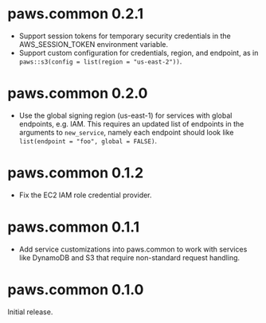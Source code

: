 # paws.common 0.2.1

* Support session tokens for temporary security credentials in the 
  AWS_SESSION_TOKEN environment variable.
* Support custom configuration for credentials, region, and endpoint, as
  in `paws::s3(config = list(region = "us-east-2"))`.
  
# paws.common 0.2.0

* Use the global signing region (us-east-1) for services with global endpoints,
  e.g. IAM. This requires an updated list of endpoints in the arguments to
  `new_service`, namely each endpoint should look like
  `list(endpoint = "foo", global = FALSE)`.

# paws.common 0.1.2

* Fix the EC2 IAM role credential provider.

# paws.common 0.1.1

* Add service customizations into paws.common to work with services like
DynamoDB and S3 that require non-standard request handling.

# paws.common 0.1.0

Initial release.
